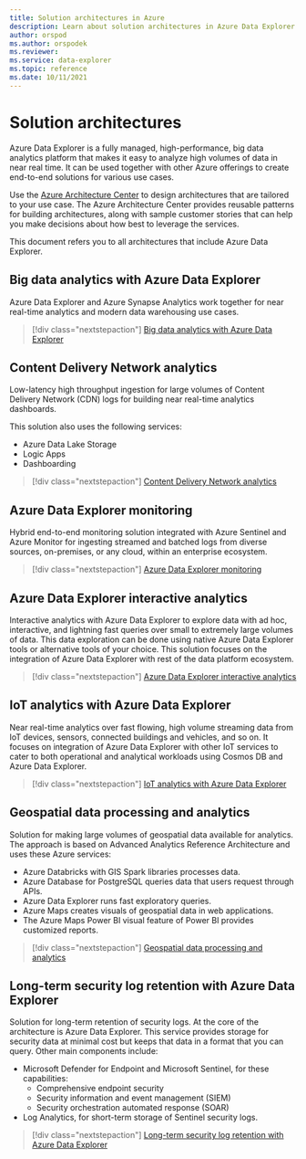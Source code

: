 ```yaml
---
title: Solution architectures in Azure
description: Learn about solution architectures in Azure Data Explorer.
author: orspod
ms.author: orspodek
ms.reviewer: 
ms.service: data-explorer
ms.topic: reference
ms.date: 10/11/2021
---
```

# Solution architectures

Azure Data Explorer is a fully managed, high-performance, big data analytics platform that makes it easy to analyze high volumes of data in near real time. It can be used together with other Azure offerings to create end-to-end solutions for various use cases. 

Use the [Azure Architecture Center](/azure/architecture/) to design architectures that are tailored to your use case. The Azure Architecture Center provides reusable patterns for building architectures, along with sample customer stories that can help you make decisions about how best to leverage the services.

This document refers you to all architectures that include Azure Data Explorer.

## Big data analytics with Azure Data Explorer

Azure Data Explorer and Azure Synapse Analytics work together for near real-time analytics and modern data warehousing use cases.

> [!div class="nextstepaction"]
> [Big data analytics with Azure Data Explorer](/azure/architecture/solution-ideas/articles/big-data-azure-data-explorer)

## Content Delivery Network analytics

Low-latency high throughput ingestion for large volumes of Content Delivery Network (CDN) logs for building near real-time analytics dashboards.

This solution also uses the following services:

* Azure Data Lake Storage
* Logic Apps
* Dashboarding

> [!div class="nextstepaction"]
> [Content Delivery Network analytics](/azure/architecture/solution-ideas/articles/content-delivery-network-azure-data-explorer)

## Azure Data Explorer monitoring

Hybrid end-to-end monitoring solution integrated with Azure Sentinel and Azure Monitor for ingesting streamed and batched logs from diverse sources, on-premises, or any cloud, within an enterprise ecosystem.

> [!div class="nextstepaction"]
> [Azure Data Explorer monitoring](/azure/architecture/solution-ideas/articles/monitor-azure-data-explorer)

## Azure Data Explorer interactive analytics

Interactive analytics with Azure Data Explorer to explore data with ad hoc, interactive, and lightning fast queries over small to extremely large volumes of data. This data exploration can be done using native Azure Data Explorer tools or alternative tools of your choice. This solution focuses on the integration of Azure Data Explorer with rest of the data platform ecosystem.

> [!div class="nextstepaction"]
> [Azure Data Explorer interactive analytics](/azure/architecture/solution-ideas/articles/interactive-azure-data-explorer)

## IoT analytics with Azure Data Explorer

Near real-time analytics over fast flowing, high volume streaming data from IoT devices, sensors, connected buildings and vehicles, and so on. It focuses on integration of Azure Data Explorer with other IoT services to cater to both operational and analytical workloads using Cosmos DB and Azure Data Explorer.

> [!div class="nextstepaction"]
> [IoT analytics with Azure Data Explorer](/azure/architecture/solution-ideas/articles/iot-azure-data-explorer)

## Geospatial data processing and analytics

Solution for making large volumes of geospatial data available for analytics. The approach is based on Advanced Analytics Reference Architecture and uses these Azure services:

- Azure Databricks with GIS Spark libraries processes data.
- Azure Database for PostgreSQL queries data that users request through APIs.
- Azure Data Explorer runs fast exploratory queries.
- Azure Maps creates visuals of geospatial data in web applications.
- The Azure Maps Power BI visual feature of Power BI provides customized reports.

> [!div class="nextstepaction"]
> [Geospatial data processing and analytics](/azure/architecture/example-scenario/data/geospatial-data-processing-analytics-azure)

## Long-term security log retention with Azure Data Explorer

Solution for long-term retention of security logs. At the core of the architecture is Azure Data Explorer. This service provides storage for security data at minimal cost but keeps that data in a format that you can query. Other main components include:

* Microsoft Defender for Endpoint and Microsoft Sentinel, for these capabilities:
    * Comprehensive endpoint security
    * Security information and event management (SIEM)
    * Security orchestration automated response (SOAR)
* Log Analytics, for short-term storage of Sentinel security logs.

> [!div class="nextstepaction"]
> [Long-term security log retention with Azure Data Explorer](/azure/architecture/example-scenario/security/security-log-retention-azure-data-explorer)
